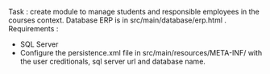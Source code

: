 Task :
create module to manage students and responsible employees in the courses context.
Database ERP is in src/main/database/erp.html .
Requirements : 
* SQL Server
* Configure the persistence.xml file in  src/main/resources/META-INF/ with the user creditionals, sql server url and database name.
